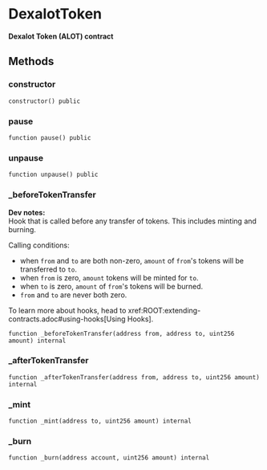 # DexalotToken

**Dexalot Token (ALOT) contract**






## Methods

### constructor



```solidity
constructor() public
```


### pause



```solidity
function pause() public
```


### unpause



```solidity
function unpause() public
```


### _beforeTokenTransfer


**Dev notes:** \
Hook that is called before any transfer of tokens. This includes
minting and burning.

Calling conditions:

- when `from` and `to` are both non-zero, `amount` of ``from``'s tokens
will be transferred to `to`.
- when `from` is zero, `amount` tokens will be minted for `to`.
- when `to` is zero, `amount` of ``from``'s tokens will be burned.
- `from` and `to` are never both zero.

To learn more about hooks, head to xref:ROOT:extending-contracts.adoc#using-hooks[Using Hooks].

```solidity
function _beforeTokenTransfer(address from, address to, uint256 amount) internal
```


### _afterTokenTransfer



```solidity
function _afterTokenTransfer(address from, address to, uint256 amount) internal
```


### _mint



```solidity
function _mint(address to, uint256 amount) internal
```


### _burn



```solidity
function _burn(address account, uint256 amount) internal
```



